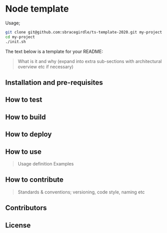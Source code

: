 # Node template

Usage;

```sh
git clone git@github.com:sbracegirdle/ts-template-2020.git my-project
cd my-project
./init.sh
```


The text below is a template for your README:

> What is it and why (expand into extra sub-sections with architectural overview etc if necessary)

## Installation and pre-requisites

## How to test

## How to build

## How to deploy

## How to use

> Usage definition
> Examples

## How to contribute

> Standards & conventions; versioning, code style, naming etc

## Contributors

## License